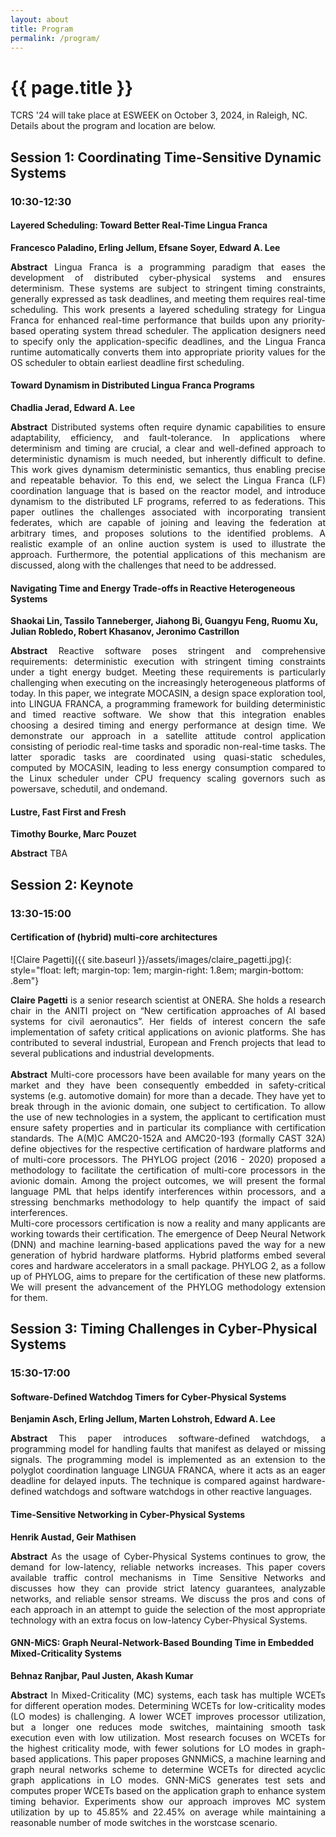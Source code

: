 ```yaml
---
layout: about
title: Program
permalink: /program/
---
```


# {{ page.title }}

TCRS '24 will take place at ESWEEK on October 3, 2024, in Raleigh, NC.
Details about the program and location are below.

## Session 1: Coordinating Time-Sensitive Dynamic Systems
### 10:30-12:30
#### Layered Scheduling: Toward Better Real-Time Lingua Franca
**Francesco Paladino, Erling Jellum, Efsane Soyer, Edward A. Lee**
<div style="text-align: justify">
<b>Abstract</b> Lingua Franca is a programming paradigm that eases the development of distributed cyber-physical systems and ensures determinism. These systems are subject to stringent timing constraints, generally expressed as task deadlines, and meeting them requires real-time scheduling. This work presents a layered scheduling strategy for Lingua Franca for enhanced real-time performance that builds upon any priority-based operating system thread scheduler. The application designers need to specify only the application-specific deadlines, and the Lingua Franca runtime automatically converts them into appropriate priority values for the OS scheduler to obtain earliest deadline first scheduling.
</div>

#### Toward Dynamism in Distributed Lingua Franca Programs
**Chadlia Jerad, Edward A. Lee**
<div style="text-align: justify">
<b>Abstract</b> Distributed systems often require dynamic capabilities to ensure adaptability, efficiency, and fault-tolerance. In applications where determinism and timing are crucial, a clear and well-defined approach to deterministic dynamism is much needed, but inherently difficult to define. This work gives dynamism deterministic semantics, thus enabling precise and repeatable behavior. To this end, we select the Lingua Franca (LF) coordination language that is based on the reactor model, and introduce dynamism to the distributed LF programs, referred to as federations. This paper outlines the challenges associated with incorporating transient federates, which are capable of joining and leaving the federation at arbitrary times, and proposes solutions to the identified problems. A realistic example of an online auction system is used to illustrate the approach. Furthermore, the potential applications of this mechanism are discussed, along with the challenges that need to be addressed.
</div>

#### Navigating Time and Energy Trade-offs in Reactive Heterogeneous Systems
**Shaokai Lin, Tassilo Tanneberger, Jiahong Bi, Guangyu Feng, Ruomu Xu, Julian Robledo, Robert Khasanov, Jeronimo Castrillon**
<div style="text-align: justify">
<b>Abstract</b> Reactive software poses stringent and comprehensive requirements: deterministic execution with stringent timing constraints under a tight energy budget. Meeting these requirements is particularly challenging when executing on the increasingly heterogeneous platforms of today. In this paper, we integrate MOCASIN, a design space exploration tool, into LINGUA FRANCA, a programming framework for building deterministic and timed reactive software. We show that this integration enables choosing a desired timing and energy performance at design time. We demonstrate our approach in a satellite attitude control application consisting of periodic real-time tasks and sporadic non-real-time tasks. The latter sporadic tasks are coordinated using quasi-static schedules, computed by MOCASIN, leading to less energy consumption compared to the Linux scheduler under CPU frequency scaling governors such as powersave, schedutil, and ondemand.
</div>

#### Lustre, Fast First and Fresh
**Timothy Bourke, Marc Pouzet**
<div style="text-align: justify">
<b>Abstract</b> TBA
</div>


## Session 2: Keynote
### 13:30-15:00
#### Certification of (hybrid) multi-core architectures
![Claire Pagetti]({{ site.baseurl }}/assets/images/claire_pagetti.jpg){: style="float: left; margin-top: 1em; margin-right: 1.8em; margin-bottom: .8em"}
<div style="text-align: justify">
<b>Claire Pagetti</b> is a senior research scientist at ONERA. She
holds a research chair in the ANITI project on “New certification
approaches of AI based systems for civil aeronautics”. Her fields of
interest concern the safe implementation of safety critical applications
on avionic platforms. She has contributed to several industrial,
European and French projects that lead to several publications and
industrial developments.

</div>
<br/>
<div style="text-align: justify">
<b>Abstract</b> Multi-core processors have been available for many years on the market and they have been consequently embedded in safety-critical systems (e.g. automotive domain) for more than a decade. They have yet to break through in the avionic domain, one subject to certification. To allow the use of new technologies in a system, the applicant to certification must ensure safety properties and in particular its compliance with certification standards. The A(M)C AMC20-152A and AMC20-193 (formally CAST 32A) define objectives for the respective certification of hardware platforms and of multi-core processors. The PHYLOG project (2016 - 2020) proposed a methodology to facilitate the certification of multi-core processors in the avionic domain. Among the project outcomes, we will present the formal language PML that helps identify interferences within processors, and a stressing benchmarks methodology to help quantify the impact of said interferences.
<br>
Multi-core processors certification is now a reality and many applicants are working towards their certification. The emergence of Deep Neural Network (DNN) and machine learning-based applications paved the way for a new generation of hybrid hardware platforms. Hybrid platforms embed several cores and hardware accelerators in a small package. PHYLOG 2, as a follow up of PHYLOG, aims to prepare for the certification of these new platforms. We will present the advancement of the PHYLOG methodology extension for them.
</div>

## Session 3: Timing Challenges in Cyber-Physical Systems
### 15:30-17:00
#### Software-Defined Watchdog Timers for Cyber-Physical Systems
**Benjamin Asch, Erling Jellum, Marten Lohstroh, Edward A. Lee**
<div style="text-align: justify">
<b>Abstract</b> This paper introduces software-defined watchdogs, a
programming model for handling faults that manifest as delayed
or missing signals. The programming model is implemented
as an extension to the polyglot coordination language LINGUA
FRANCA, where it acts as an eager deadline for delayed inputs.
The technique is compared against hardware-defined watchdogs
and software watchdogs in other reactive languages.
</div>

#### Time-Sensitive Networking in Cyber-Physical Systems
**Henrik Austad, Geir Mathisen**
<div style="text-align: justify">
<b>Abstract</b> As the usage of Cyber-Physical Systems continues to grow, the demand for low-latency, reliable networks increases. This paper covers available traffic control mechanisms in Time Sensitive Networks and discusses how they can provide strict latency guarantees, analyzable networks, and reliable sensor streams. We discuss the pros and cons of each approach in an attempt to guide the selection of the most appropriate technology with an extra focus on low-latency Cyber-Physical Systems.
</div>

#### GNN-MiCS: Graph Neural-Network-Based Bounding Time in Embedded Mixed-Criticality Systems
**Behnaz Ranjbar, Paul Justen, Akash Kumar**
<div style="text-align: justify">
<b>Abstract</b> In Mixed-Criticality (MC) systems, each task has multiple WCETs for different operation modes. Determining WCETs for low-criticality modes (LO modes) is challenging. A lower WCET improves processor utilization, but a longer one reduces mode switches, maintaining smooth task execution even with low utilization. Most research focuses on WCETs for the highest criticality mode, with fewer solutions for LO modes in graph-based applications. This paper proposes GNNMiCS, a machine learning and graph neural networks scheme to determine WCETs for directed acyclic graph applications in LO modes. GNN-MiCS generates test sets and computes proper WCETs based on the application graph to enhance system timing behavior. Experiments show our approach improves MC system utilization by up to 45.85% and 22.45% on average while maintaining a reasonable number of mode switches in the worstcase scenario.
</div>